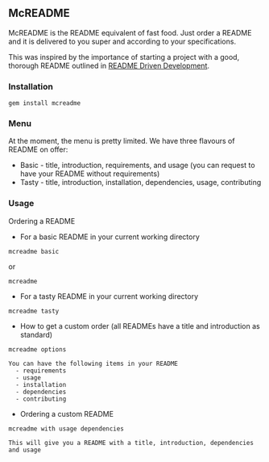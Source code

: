 ## McREADME

McREADME is the README equivalent of fast food. Just order a README and it is delivered to you super and according to your specifications.

This was inspired by the importance of starting a project with a good, thorough README outlined in [README Driven Development](http://tom.preston-werner.com/2010/08/23/readme-driven-development.html).

### Installation

```
gem install mcreadme
```

### Menu

At the moment, the menu is pretty limited. We have three flavours of README on offer:

  - Basic - title, introduction, requirements, and usage (you can request to have your README without requirements)
  - Tasty - title, introduction, installation, dependencies, usage, contributing
  
### Usage

Ordering a README
  
  - For a basic README in your current working directory
  
  ```
  mcreadme basic
  ```
  
  or

  ```
  mcreadme
  ```

  - For a tasty README in your current working directory

  ```
  mcreadme tasty
  ```

  - How to get a custom order (all READMEs have a title and introduction as standard)
  
  ```
  mcreadme options

  You can have the following items in your README
    - requirements
    - usage 
    - installation
    - dependencies
    - contributing
  ```

  - Ordering a custom README

  ```
  mcreadme with usage dependencies
  ```

    This will give you a README with a title, introduction, dependencies and usage

